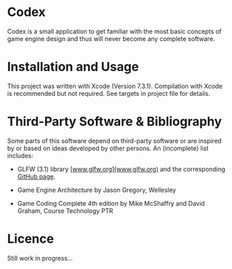 # Codex
Codex is a small application to get familiar with the most basic concepts of game engine design and thus will never become any complete software.

# Installation and Usage
This project was written with Xcode (Version 7.3.1). Compilation with Xcode is recommended but not required. See targets in project file for details.

# Third-Party Software & Bibliography
Some parts of this software depend on third-party software or are inspired by or based on ideas developed by other persons. An (incomplete) list includes:

- GLFW (3.1) library [www.glfw.org](www.glfw.org) and the corresponding [GitHub page](https://github.com/glfw/glfw.git).

- Game Engine Architecture by Jason Gregory, Wellesley
- Game Coding Complete 4th edition by Mike McShaffry and David Graham, Course Technology PTR

# Licence
Still work in progress...
